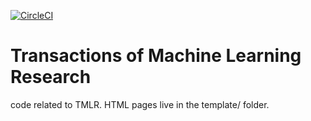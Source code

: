 [![CircleCI](https://circleci.com/gh/JmlrOrg/tmlr/tree/main.svg?style=svg)](https://circleci.com/gh/JmlrOrg/tmlr/tree/main)

# Transactions of Machine Learning Research

code related to TMLR. HTML pages live in the template/ folder.

